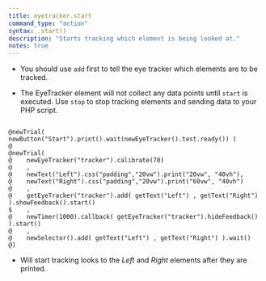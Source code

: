 ```yaml
---
title: eyetracker.start
command_type: "action"
syntax: .start()
description: "Starts tracking which element is being looked at."
notes: true
---
```


+ You should use `add` first to tell the eye tracker which elements are to be tracked.

+ The EyeTracker element will not collect any data points until `start` is executed. Use `stop` to stop tracking elements and sending data to your PHP script.

<!--more-->

<pre><code class="language-diff-javascript diff-highlight try-data">
@newTrial( newButton("Start").print().wait(newEyeTracker().test.ready()) )
@
@newTrial(
@    newEyeTracker("tracker").calibrate(70)
@    ,
@    newText("Left").css("padding","20vw").print("20vw", "40vh"),
@    newText("Right").css("padding","20vw").print("60vw", "40vh")
@    ,
@    getEyeTracker("tracker").add( getText("Left") , getText("Right") ).showFeedback().start()
$    ,
@    newTimer(1000).callback( getEyeTracker("tracker").hideFeedback() ).start()
@    ,
@    newSelector().add( getText("Left") , getText("Right") ).wait()
@)
</code></pre>

+ Will start tracking looks to the *Left* and *Right* elements after they are printed.		
